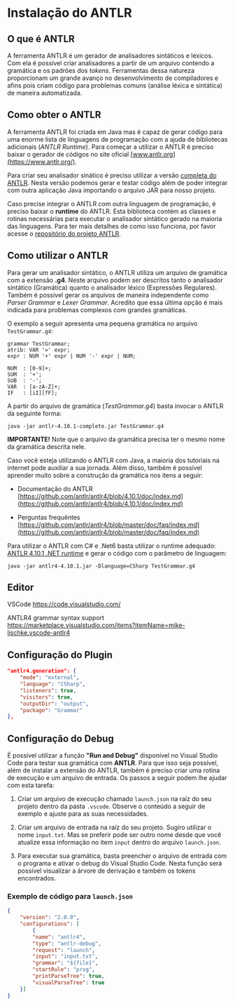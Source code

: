 # Instalação do ANTLR

## O que é ANTLR

A ferramenta ANTLR é um gerador de analisadores sintáticos e léxicos. Com ela é possível criar analisadores a partir de um arquivo contendo a gramática e os padrões dos *tokens*. Ferramentas dessa natureza proporcionam um grande avanço no desenvolvimento de compiladores e afins pois criam código para problemas comuns (análise léxica e sintática) de maneira automatizada.

## Como obter o ANTLR

A ferramenta ANTLR foi criada em Java mas é capaz de gerar código para uma enorme lista de linguagens de programação com a ajuda de bibliotecas adicionais (*ANTLR Runtime*). Para começar a utilizar o ANTLR é preciso baixar o gerador de códigos no site oficial [www.antlr.org](https://www.antlr.org/). 

Para criar seu analisador sinático é preciso utilizar a versão [completa do ANTLR](https://www.antlr.org/download/antlr-4.10.1-complete.jar). Nesta versão podemos gerar e testar código além de poder integrar com outra aplicação Java importando o arquivo JAR para nosso projeto.

Caso precise integrar o ANTLR com outra linguagem de programação, é preciso baixar o **runtime** do ANTLR. Esta biblioteca contém as classes e rotinas necessárias para executar o analisador sintático gerado na maioria das linguagens. Para ter mais detalhes de como isso funciona, por favor acesse o [repositório do projeto ANTLR](https://github.com/antlr/antlr4/tree/master/runtime).

## Como utilizar o ANTLR

Para gerar um analisador sintático, o ANTLR utiliza um arquivo de gramática com a extensão **.g4**. Neste arquivo podem ser descritos tanto o analisador sintático (Gramática) quanto o analisador léxico (Expressões Regulares). Também é possível gerar os arquivos de maneira independente como *Parser Grammar* e *Lexer Grammar*. Acredito que essa última opção é mais indicada para problemas complexos com grandes gramáticas.

O exemplo a seguir apresenta uma pequena gramática no arquivo `TestGrammar.g4`:
```antlr
grammar TestGrammar;
atrib: VAR '=' expr;
expr : NUM '+' expr | NUM '-' expr | NUM;

NUM  : [0-9]+;
SUM  : '+';
SUB  : '-';
VAR  : [a-zA-Z]+;
IF   : [iI][fF];
```

A partir do arquivo de gramática (*TestGrammar.g4*) basta invocar o ANTLR da seguinte forma:

    java -jar antlr-4.10.1-complete.jar TestGrammar.g4

**IMPORTANTE!** Note que o arquivo da gramática precisa ter o mesmo nome da gramática descrita nele.

Caso você esteja utilizando o ANTLR com Java, a maioria dos tutoriais na internet pode auxiliar a sua jornada.
Além disso, também é possível aprender muito sobre a construção da gramática nos itens a seguir:

- Documentação do ANTLR [https://github.com/antlr/antlr4/blob/4.10.1/doc/index.md](https://github.com/antlr/antlr4/blob/4.10.1/doc/index.md)

- Perguntas frequêntes [https://github.com/antlr/antlr4/blob/master/doc/faq/index.md](https://github.com/antlr/antlr4/blob/master/doc/faq/index.md)


Para utilizar o ANTLR com C# e .Net6 basta utilizar o runtime adequado: [ANTLR 4.10.1 .NET runtime](https://www.nuget.org/packages/Antlr4.Runtime.Standard) e gerar o código com o parâmetro de linguagem: 

    java -jar antlr4-4.10.1.jar -Dlanguage=CSharp TestGrammar.g4


## Editor

VSCode 
https://code.visualstudio.com/

ANTLR4 grammar syntax support
https://marketplace.visualstudio.com/items?itemName=mike-lischke.vscode-antlr4



## Configuração do Plugin
```json
"antlr4.generation": {
    "mode": "external",
    "language": "CSharp",
    "listeners": true,
    "visitors": true, 
    "outputDir": "output",
    "package": "Grammar"
},
```

## Configuração do Debug

É possível utilizar a função **"Run and Debug"** disponível no Visual Studio Code para testar sua gramática com **ANTLR**.
Para que isso seja possível, além de instalar a extensão do ANTLR, também é preciso criar uma rotina de execução e um arquivo de entrada. 
Os passos a seguir podem lhe ajudar com esta tarefa:

1. Criar um arquivo de execução chamado `launch.json` na raíz do seu projeto dentro da pasta `.vscode`. Observe o conteúdo a seguir de exemplo e ajuste para as suas necessidades.

2. Criar um arquivo de entrada na raíz do seu projeto. Sugiro utilizar o nome `input.txt`. Mas se preferir pode ser outro nome desde que você atualize essa informação no item `input` dentro do arquivo `launch.json`.

3. Para executar sua gramática, basta preencher o arquivo de entrada com o programa e ativar o debug do Visual Studio Code. Nesta função será possível visualizar a árvore de derivação e também os tokens encontrados. 

### Exemplo de código para `launch.json`

```json
{
    "version": "2.0.0",
    "configurations": [
        {
        "name": "antlr4",
        "type": "antlr-debug",
        "request": "launch",
        "input": "input.txt",
        "grammar": "${file}",
        "startRule": "prog",
        "printParseTree": true,
        "visualParseTree": true
    }]
}
```
